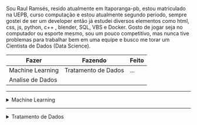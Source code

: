 Sou Raul Ramsés, resido atualmente em Itaporanga-pb, estou matriculado na UEPB, curso computação e estou atualmente segundo periodo, sempre gostei de ser um developer então já estudei diversos elementos como html, css, js, python, c++ , blender, SQL, VBS e Docker. Gosto de jogar seja no computador ou esporte mesmo, sou um pouco competitivo, mas nunca tive problemas para trabalhar bem em uma equipe e busco me torar um Cientista de Dados (Data Science).


Fazer | Fazendo | Feito
------|---------|------
Machine Learning | Tratamento de Dados | ...
Analise de Dados | | 

----------------------------------------------

<details>
<summary>Machine Learning</summary>

</details>

-----------------------------------------------

<details>
<summary>Tratamento de Dados</summary>

Principal biblioteca Pandas

</details>